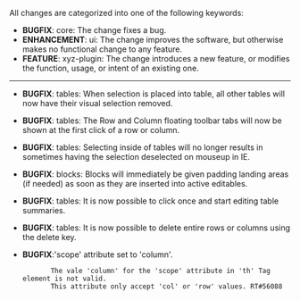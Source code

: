 All changes are categorized into one of the following keywords:

- **BUGFIX**:      core: The change fixes a bug.
- **ENHANCEMENT**: ui: The change improves the software, but otherwise makes no
                   functional change to any feature.
- **FEATURE**:     xyz-plugin: The change introduces a new feature, or modifies the function,
                   usage, or intent of an existing one.

----

- **BUGFIX**: tables: When selection is placed into table, all other tables will
              now have their visual selection removed.

- **BUGFIX**: tables: The Row and Column floating toolbar tabs will now be shown
              at the first click of a row or column.

- **BUGFIX**: tables: Selecting inside of tables will no longer results in
              sometimes having the selection deselected on mouseup in IE.

- **BUGFIX**: blocks: Blocks will immediately be given padding landing areas (if
              needed) as soon as they are inserted into active editables.

- **BUGFIX**: tables: It is now possible to click once and start editing table
              summaries.

- **BUGFIX**: tables: It is now possible to delete entire rows or columns using
              the delete key.

- **BUGFIX**:'scope' attribute set to 'column'.

             The vale 'column' for the 'scope' attribute in 'th' Tag element is not valid.
             This attribute only accept 'col' or 'row' values. RT#56088
